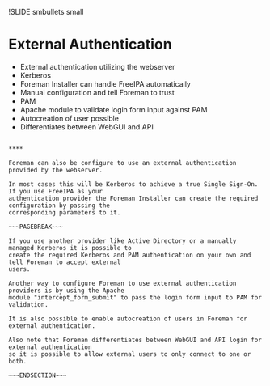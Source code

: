 !SLIDE smbullets small
# External Authentication

* External authentication utilizing the webserver
* Kerberos
 * Foreman Installer can handle FreeIPA automatically
 * Manual configuration and tell Foreman to trust
* PAM
 * Apache module to validate login form input against PAM
* Autocreation of user possible
* Differentiates between WebGUI and API

~~~SECTION:handouts~~~

****

Foreman can also be configure to use an external authentication provided by the webserver.

In most cases this will be Kerberos to achieve a true Single Sign-On. If you use FreeIPA as your
authentication provider the Foreman Installer can create the required configuration by passing the
corresponding parameters to it.

~~~PAGEBREAK~~~

If you use another provider like Active Directory or a manually managed Kerberos it is possible to
create the required Kerberos and PAM authentication on your own and tell Foreman to accept external
users.

Another way to configure Foreman to use external authentication providers is by using the Apache
module "intercept_form_submit" to pass the login form input to PAM for validation.

It is also possible to enable autocreation of users in Foreman for external authentication.

Also note that Foreman differentiates between WebGUI and API login for external authentication
so it is possible to allow external users to only connect to one or both.

~~~ENDSECTION~~~
